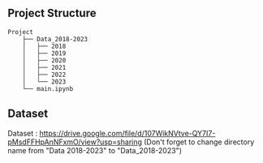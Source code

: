 ## Project Structure

```
Project
    ├── Data_2018-2023
    │   ├── 2018
    │   ├── 2019
    │   ├── 2020
    │   ├── 2021
    │   ├── 2022
    │   └── 2023
    └── main.ipynb
```

## Dataset
Dataset : https://drive.google.com/file/d/107WikNVtve-QY7I7-pMsdFFHpAnNFxmO/view?usp=sharing
(Don't forget to change directory name from "Data 2018-2023" to "Data_2018-2023")
